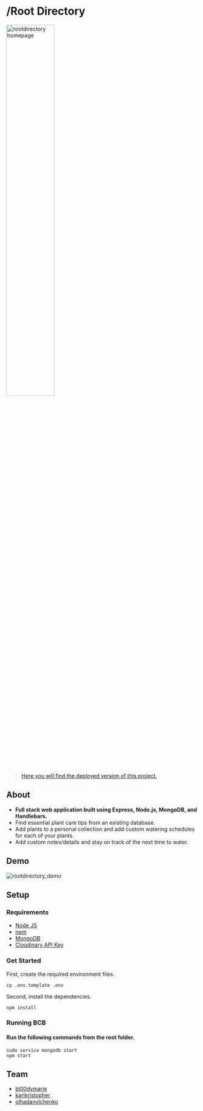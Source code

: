 # /Root Directory

<img src="https://res.cloudinary.com/karlkris/image/upload/v1589709668/github/rootdirectoy_dashboard_lykv3y.png" alt="rootdirectory homepage" width="50%"  />

>[Here you will find the deployed version of this project.](https://root-directory.herokuapp.com/)


## About
- <b>Full stack web application built using Express, Node.js, MongoDB, and Handlebars.</b>
- Find essential plant care tips from an existing database.
- Add plants to a personal collection and add custom watering schedules for each of your plants.
- Add custom notes/details and stay on track of the next time to water.

## Demo
<img src="https://res.cloudinary.com/karlkris/image/upload/v1589714187/github/rootdirectory_demo_fovajf.gif" alt="rootdirectory_demo"  />

## Setup

### Requirements

* [Node JS](https://nodejs.org/en/)
* [npm](https://www.npmjs.com/get-npm)
* [MongoDB](https://docs.mongodb.com/manual/installation/)
* [Cloudinary API Key](https://www.cloudinary.com)

### Get Started

First, create the required environment files.

```console
cp .env.template .env
```

Second, install the dependencies.

```console
npm install
```

### Running BCB

#### Run the following commands from the root folder.

```console
sudo service mongodb start
npm start
```


## Team
- [bl00dymarie](https://github.com/orgs/mok-trial/people/bl00dymarie/)
- [karlkristopher](https://github.com/orgs/mok-trial/people/karlkristopher/)
- [olhadanylchenko](https://github.com/orgs/mok-trial/people/olhadanylchenko/)
